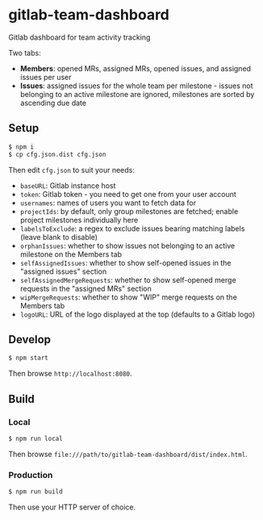 # gitlab-team-dashboard

Gitlab dashboard for team activity tracking

Two tabs:

- **Members**: opened MRs, assigned MRs, opened issues, and assigned issues per user
- **Issues**: assigned issues for the whole team per milestone - issues not belonging to an active milestone are ignored, milestones are sorted by ascending due date

## Setup

```sh
$ npm i
$ cp cfg.json.dist cfg.json
```

Then edit `cfg.json` to suit your needs:

- `baseURL`: Gitlab instance host
- `token`: Gitlab token - you need to get one from your user account
- `usernames`: names of users you want to fetch data for
- `projectIds`: by default, only group milestones are fetched; enable project milestones individually here
- `labelsToExclude`: a regex to exclude issues bearing matching labels (leave blank to disable)
- `orphanIssues`: whether to show issues not belonging to an active milestone on the Members tab
- `selfAssignedIssues`: whether to show self-opened issues in the "assigned issues" section
- `selfAssignedMergeRequests`: whether to show self-opened merge requests in the "assigned MRs" section
- `wipMergeRequests`: whether to show "WIP" merge requests on the Members tab
- `logoURL`: URL of the logo displayed at the top (defaults to a Gitlab logo)

## Develop

```sh
$ npm start
```

Then browse `http://localhost:8080`.

## Build

### Local

```sh
$ npm run local
```

Then browse `file:///path/to/gitlab-team-dashboard/dist/index.html`.

### Production

```sh
$ npm run build
```

Then use your HTTP server of choice.
